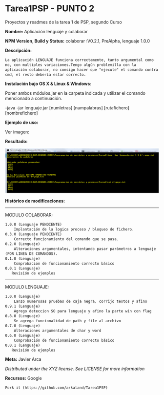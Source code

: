 # Tarea1PSP - PUNTO 2

Proyectos y readmes de la tarea 1 de PSP, segundo Curso

<b>Nombre: </b> Aplicación lenguaje y colaborar

<b>NPM Version, Build y Status:</b> colaborar :V0.2.1, PreAlpha, lenguaje 1.0.0

<b>Descripción:</b>

    La aplicación LENGUAJE funciona correctamente, tanto argumental como no, con multiples variaciones.Tengo algún problemilla con la aplicación colaborar, no consigo hacer que "ejecute" el comando contra cmd, el resto debería estar correcto.

<b>Instalación bajo OS X & Linux & Windows</b>:

Poner ambos módulos.jar en la carpeta indicada y utilizar el comando mencionado a continuación.

-java -jar lenguaje.jar [numletras] [numpalabras] [rutafichero] [nombrefichero]

<b>Ejemplo de uso:</b>
 
Ver imagen:

<b>Resultado:</b>

[![Captura Punto 2](https://github.com/arkaland/Tarea1PSP/blob/master/Imagenes/capturap2.PNG)](#features)

<b>Histórico de modificaciones:</b>

----------------
MODULO COLABORAR:

    1.0.0 (Lenguaje PENDIENTE) 
        Implantación de la logica proceso / bloqueo de fichero.
    0.3.0 (Lenguaje PENDIENTE) 
        Correcto funcionamiento del comando que se pasa.
    0.2.0 (Lenguaje) 
        Alteraciones argumentales, intentando pasar parámetros a lenguaje (POR LINEA DE COMANDOS).
    0.1.0 (Lenguaje) 
        Comprobación de funcionamiento correcto básico
    0.0.1 (Lenguaje) 
       Revisión de ejemplos	

----------------
MODULO LENGUAJE:

    1.0.0 (Lenguaje) 
        Lanzo numerosas pruebas de caja negra, corrijo textos y afino
    0.9.1 (Lenguaje) 
        Agrego deteccion SO para lenguaje y afino la parte win con flag
    0.8.0 (Lenguaje) 
        Se agrega funcionalidad de path y file al archivo
    0.7.0 (Lenguaje) 
        Alteraciones argumentales de char y word
    0.6.0 (Lenguaje) 
        Comprobación de funcionamiento correcto básico
    0.0.1 (Lenguaje) 
       Revisión de ejemplos

<b>Meta:</b> Javier Arca

<i>Distributed under the XYZ license. See LICENSE for more information</i>

<b>Recursos:</b>
Google

    Fork it (https://github.com/arkaland/Tarea1PSP)
